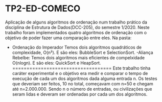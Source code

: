 # TP2-ED-COMECO
Aplicação de alguns algoritmos de ordenação num trabalho prático da disciplina de Estrutura de Dados(DCC-205), do semestre 1/2020.
Neste trabalho foram implementados quatro algoritmos de ordenação com o objetivo de poder fazer uma comparação entre eles.
Na pasta:
- Ordenação do Imperador
Temos dois algoritmos quadráticos de complexidade, O(n²).
E são eles: BubbleSort e SelectionSort.
-Aliança Rebelbe:
Temos dois algoritmos mais eficientes de compelxidade O(nlogn).
E são eles: QuickSort e HeapSort.
===================================
Este trabalho tinha caráter experimental e o objetivo era medir e comparar o tempo de execução de cada um dos algoritmos dada alguma entrada n.
Os testes que deveriam ser feitos, 10 no total, começavam com n=50 e chegam até n=2.000.000. Sendo n o número de entradas, ou civilizações que seram lidas e deveram ser ordenadas por cada um dos algoritmos.

